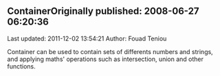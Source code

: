## ContainerOriginally published: 2008-06-27 06:20:36 
Last updated: 2011-12-02 13:54:21 
Author: Fouad Teniou 
 
Container can be used to contain sets of differents numbers and strings, and applying maths' operations such as intersection, union and other functions.